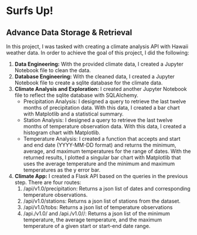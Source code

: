 # Surfs Up!
## Advance Data Storage &amp; Retrieval

In this project, I was tasked with creating a climate analysis API with Hawaii weather data.  In order to achieve the goal of this project, I did the following:
1. **Data Engineering:** With the provided climate data, I created a Jupyter Notebook file to clean the data.
2. **Database Engineering:** With the cleaned data, I created a Jupyter Notebook file to create a sqlite database for the climate data.
3. **Climate Analysis and Exploration:**  I created another Jupyter Notebook file to reflect the sqlite database with SQLAlchemy.
    * Precipitation Analysis: I designed a query to retrieve the last twelve months of precipitation data.  With this data, I created a bar chart with Matplotlib and a statistical summary.
    * Station Analysis: I designed a query to retrieve the last twelve months of temperature observation data.  With this data, I created a histogram chart with Matplotlib.
    * Temperature Analysis: I created a function that accepts and start and end date (YYYY-MM-DD format) and returns the minimum, average, and maximum temperatures for the range of dates.  With the returned results, I plotted a singular bar chart with Matplotlib that uses the average temperature and the minimum and maximum temperatures as the y error bar.
4. **Climate App:** I created a Flask API based on the queries in the previous step. There are four routes:
    1. /api/v1.0/precipitation: Returns a json list of dates and corresponding temperature observations.
    2. /api/v1.0/stations: Returns a json list of stations from the dataset.
    3. /api/v1.0/tobs: Returns a json list of temperature observations
    4. /api./v1.0/<start> and /api./v1.0/<start>/<end>: Returns a json list of the minimum temperature, the average temperature, and the maximum temperature of a given start or start-end date range.
